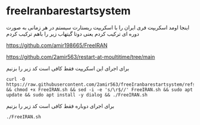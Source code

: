 # freeIranbarestartsystem
اینجا اومد اسکریپت فری ایران را با اسکریپت ریستارت سیستم در هر زمانی به صورت دوره ای ترکیب کردم
یعنی دوتا گیتهاب زیر را باهم ترکیب کردم

https://github.com/amir198665/FreeIRAN


https://github.com/2amir563/restart-at-moultitime/tree/main

برای اجرای این اسکریپت فقط کافی است کد زیر را بزنیم


```
curl -O https://raw.githubusercontent.com/2amir563/freeIranbarestartsystem/refs/heads/main/FreeIRAN.sh && chmod +x FreeIRAN.sh && sed -i -e 's/\r$//' FreeIRAN.sh && sudo apt update && sudo apt install -y dialog && ./FreeIRAN.sh
```

برای اجرای دوباره فقط کافی است کد زیر را بزنیم


```
./FreeIRAN.sh

```

